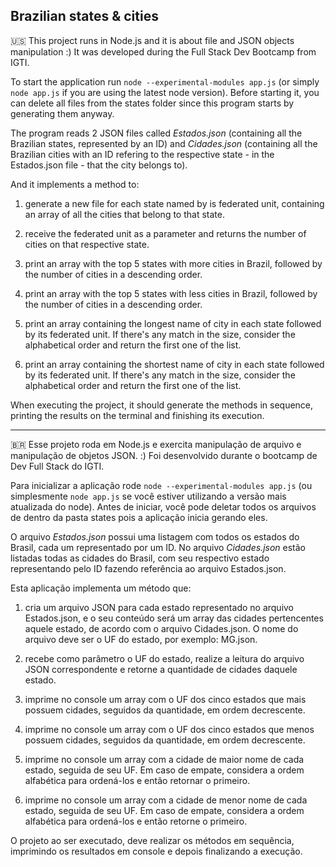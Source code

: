 ## Brazilian states & cities

🇺🇸 This project runs in Node.js and it is about file and JSON objects manipulation :)
It was developed during the Full Stack Dev Bootcamp from IGTI.

To start the application run `node --experimental-modules app.js` (or simply `node app.js` if you are using the latest node version). Before starting it, you can delete all files from the states folder since this program starts by generating them anyway.

The program reads 2 JSON files called *Estados.json* (containing all the Brazilian states, represented by an ID) and *Cidades.json* (containing all the Brazilian cities with an ID refering to the respective state - in the Estados.json file - that the city belongs to).

And it implements a method to:

1) generate a new file for each state named by is federated unit, containing an array of all the cities that belong to that state.

2) receive the federated unit as a parameter and returns the number of cities on that respective state.

3) print an array with the top 5 states with more cities in Brazil, followed by the number of cities in a descending order.

4) print an array with the top 5 states with less cities in Brazil, followed by the number of cities in a descending order.

5) print an array containing the longest name of city in each state followed by its federated unit. If there's any match in the size, consider the alphabetical order and return the first one of the list. 

6) print an array containing the shortest name of city in each state followed by its federated unit. If there's any match in the size, consider the alphabetical order and return the first one of the list. 

When executing the project, it should generate the methods in sequence, printing the results on the terminal and finishing its execution.

------------------

🇧🇷 Esse projeto roda em Node.js e exercita manipulação de arquivo e manipulação de objetos JSON. :)
Foi desenvolvido durante o bootcamp de Dev Full Stack do IGTI.  

Para inicializar a aplicação rode `node --experimental-modules app.js` (ou simplesmente `node app.js` se você estiver utilizando a versão mais atualizada do node). Antes de iniciar, você pode deletar todos os arquivos de dentro da pasta states pois a aplicação inicia gerando eles. 

O arquivo *Estados.json* possui uma listagem com todos os estados do Brasil, cada um representado por um ID. No arquivo *Cidades.json* estão listadas todas as cidades do Brasil, com seu respectivo estado representando pelo ID fazendo referência ao arquivo Estados.json.

Esta aplicação implementa um método que: 

1) cria um arquivo JSON para cada estado representado no arquivo Estados.json, e o seu conteúdo será um array das cidades pertencentes aquele estado, de acordo com o arquivo Cidades.json. O nome do arquivo deve ser o UF do estado, por exemplo: MG.json.

2) recebe como parâmetro o UF do estado, realize a leitura do arquivo JSON correspondente e retorne a quantidade de cidades daquele estado.

3) imprime no console um array com o UF dos cinco estados que mais possuem cidades, seguidos da quantidade, em ordem decrescente.

4) imprime no console um array com o UF dos cinco estados que menos possuem cidades, seguidos da quantidade, em ordem decrescente.

5) imprime no console um array com a cidade de maior nome de cada estado, seguida de seu UF. Em caso de empate, considera a ordem alfabética para ordená-los e então retornar o primeiro.

6) imprime no console um array com a cidade de menor nome de cada estado, seguida de seu UF. Em caso de empate, considera a ordem alfabética para ordená-los e então retorne o primeiro.

O projeto ao ser executado, deve realizar os métodos em sequência, imprimindo os resultados em console e depois finalizando a execução.

